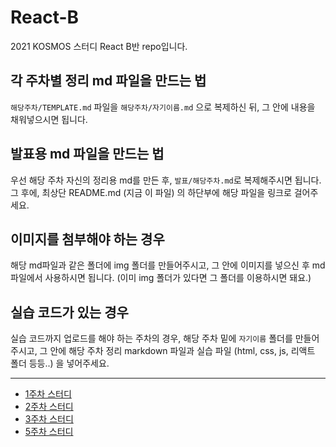 # React-B

2021 KOSMOS 스터디 React B반 repo입니다.

## 각 주차별 정리 md 파일을 만드는 법

`해당주차/TEMPLATE.md` 파일을 `해당주차/자기이름.md` 으로 복제하신 뒤, 그 안에 내용을 채워넣으시면 됩니다.

## 발표용 md 파일을 만드는 법

우선 해당 주차 자신의 정리용 md를 만든 후, `발표/해당주차.md`로 복제해주시면 됩니다. 그 후에, 최상단 README.md (지금 이 파일) 의 하단부에 해당 파일을 링크로 걸어주세요.

## 이미지를 첨부해야 하는 경우

해당 md파일과 같은 폴더에 img 폴더를 만들어주시고, 그 안에 이미지를 넣으신 후 md 파일에서 사용하시면 됩니다. (이미 img 폴더가 있다면 그 폴더를 이용하시면 돼요.)

## 실습 코드가 있는 경우

실습 코드까지 업로드를 해야 하는 주차의 경우, 해당 주차 밑에 `자기이름` 폴더를 만들어주시고, 그 안에 해당 주차 정리 markdown 파일과 실습 파일 (html, css, js, 리액트 폴더 등등..) 을 넣어주세요.

---

-   [1주차 스터디](./발표/1주차.md)
-   [2주차 스터디](./발표/2주차.md)
-   [3주차 스터디](./발표/3주차.md)
-   [5주차 스터디](./발표/5주차.md)
